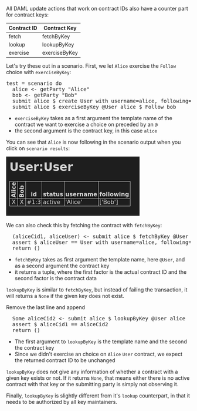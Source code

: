 All DAML update actions that work on contract IDs also have a counter part for contract keys:

| Contract ID | Contract Key  |
|-------------|---------------|
| fetch       | fetchByKey    |
| lookup      | lookupByKey   |
| exercise    | exerciseByKey |

Let's try these out in a scenario. First, we let `Alice` exercise the `Follow` choice with
`exerciseByKey`:

<pre class="file" data-filename="daml/User.daml" data-target="append">
test = scenario do
  alice <- getParty "Alice"
  bob <- getParty "Bob"
  submit alice $ create User with username=alice, following=[]
  submit alice $ exerciseByKey @User alice $ Follow bob
</pre>

- `exerciseByKey` takes as a first argument the template name of the contract we want to exercise a
  choice on preceded by an `@`
- the second argument is the contract key, in this case `alice`

You can see that `Alice` is now following in the scenario output when you click on `scenario results`:

![exercise_by_key](assets/exercise_by_key.png)

We can also check this by fetching the contract with `fetchByKey`:

<pre class="file" data-filename="daml/User.daml" data-target="append">
  (aliceCid1, aliceUser) <- submit alice $ fetchByKey @User alice
  assert $ aliceUser == User with username=alice, following=[bob]
  return ()
</pre>

- `fetchByKey` takes as first argument the template name, here `@User`, and as a second argument
  the contract key
- it returns a tuple, where the first factor is the actual contract ID and the second factor is the
  contract data

`lookupByKey` is similar to `fetchByKey`, but instead of failing the transaction, it will returns a
`None` if the given key does not exist.

Remove the last line and append

<pre class="file" data-filename="daml/User.daml" data-target="append">
  Some aliceCid2 <- submit alice $ lookupByKey @User alice
  assert $ aliceCid1 == aliceCid2
  return ()
</pre>

- The first argument to `lookupByKey` is the template name and the second the contract key
- Since we didn't exercise an choice on `Alice` `User` contract, we expect the returned contract ID
to be unchanged

`lookupByKey` does not give any information of whether a contract with a given key exists or not.
If it returns `None`, that means either there is no active contract with that key or the submitting
party is simply not observing it.

Finally, `lookupByKey` is slightly different from it's `lookup` counterpart, in that it needs to be
authorized by all key maintainers.
